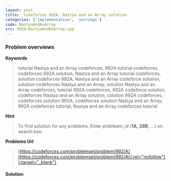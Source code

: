 ```yaml
---
layout: post
title:  Codeforces 992A. Nastya and an Array solution
categories: ['implementation', 'sortings']
code: NastyaAndAnArray
src: 992A-NastyaAndAnArray.cpp
---
```

### **Problem overviews**

**Keywords**
> tutorial Nastya and an Array codeforces, 992A tutorial codeforces, codeforces 992A solution, Nastya and an Array tutorial codeforces, solution codeforces 992A, Nastya and an Array codeforce solution, solution codeforces Nastya and an Array, solution Nastya and an Array codeforces, tutorial 992A codeforces, 992A codeforce solution, codeforces Nastya and an Array solution, solution 992A codeforces, codeforces solution 992A, codeforces solution Nastya and an Array, 992A codeforces tutorial, Nastya and an Array codeforces tutorial

**Hint**
> To find solution for any problems, Enter probleam_id (**1A, 28B**, ...) on search box. 

**Problems Url**
> [https://codeforces.com/problemset/problem/992/A](https://codeforces.com/problemset/problem/992/A){:rel="nofollow"}{:target="_blank"}

#### **Solution**



